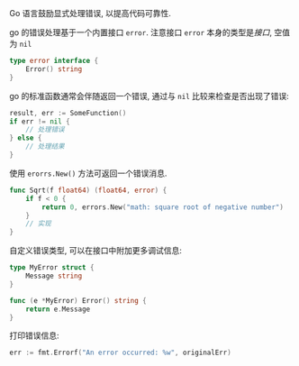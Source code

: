 Go 语言鼓励显式处理错误, 以提高代码可靠性. 

go 的错误处理基于一个内置接口 `error`. 注意接口 `error` 本身的类型是*接口*, 空值为 `nil`

```go
type error interface {
    Error() string
}
```

go 的标准函数通常会伴随返回一个错误, 通过与 `nil` 比较来检查是否出现了错误:
```go
result, err := SomeFunction()
if err != nil {
    // 处理错误
} else {
    // 处理结果
}
```

使用 `erorrs.New()` 方法可返回一个错误消息.
```go
func Sqrt(f float64) (float64, error) {
    if f < 0 {
        return 0, errors.New("math: square root of negative number")
    }
    // 实现
}
```

自定义错误类型, 可以在接口中附加更多调试信息:
```go
type MyError struct {
    Message string
}

func (e *MyError) Error() string {
    return e.Message
}
```

打印错误信息:
```go
err := fmt.Errorf("An error occurred: %w", originalErr)
```